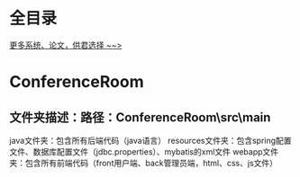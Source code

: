 # 全目录

[更多系统、论文，供君选择 ~~>](https://www.bitwise.net.cn)
# ConferenceRoom

## 文件夹描述：路径：ConferenceRoom\src\main
java文件夹：包含所有后端代码（java语言）
resources文件夹：包含spring配置文件、数据库配置文件（jdbc.properties）、mybatis的xml文件
webapp文件夹：包含所有前端代码（front用户端、back管理员端，html、css、js文件）



